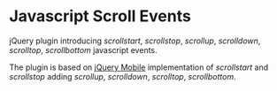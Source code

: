 Javascript Scroll Events
========================

jQuery plugin introducing *scrollstart*, *scrollstop*, *scrollup*, *scrolldown*, *scrolltop*, *scrollbottom* javascript events.

The plugin is based on [jQuery Mobile](https://github.com/jquery/jquery-mobile/blob/master/js/events/touch.js)
implementation of *scrollstart* and *scrollstop* adding *scrollup*, *scrolldown*, *scrolltop*, *scrollbottom*.
